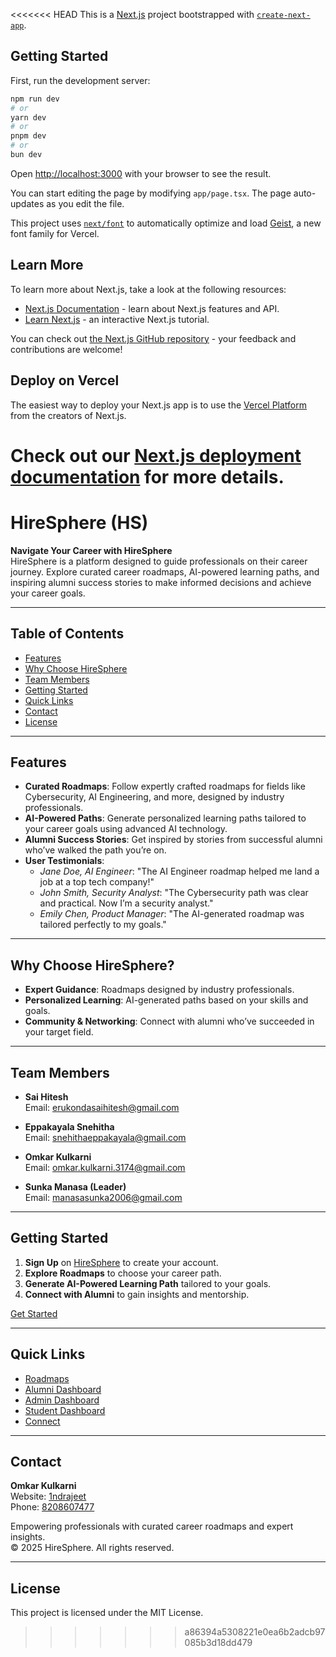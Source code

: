 <<<<<<< HEAD
This is a [Next.js](https://nextjs.org) project bootstrapped with [`create-next-app`](https://nextjs.org/docs/app/api-reference/cli/create-next-app).

## Getting Started

First, run the development server:

```bash
npm run dev
# or
yarn dev
# or
pnpm dev
# or
bun dev
```

Open [http://localhost:3000](http://localhost:3000) with your browser to see the result.

You can start editing the page by modifying `app/page.tsx`. The page auto-updates as you edit the file.

This project uses [`next/font`](https://nextjs.org/docs/app/building-your-application/optimizing/fonts) to automatically optimize and load [Geist](https://vercel.com/font), a new font family for Vercel.

## Learn More

To learn more about Next.js, take a look at the following resources:

- [Next.js Documentation](https://nextjs.org/docs) - learn about Next.js features and API.
- [Learn Next.js](https://nextjs.org/learn) - an interactive Next.js tutorial.

You can check out [the Next.js GitHub repository](https://github.com/vercel/next.js) - your feedback and contributions are welcome!

## Deploy on Vercel

The easiest way to deploy your Next.js app is to use the [Vercel Platform](https://vercel.com/new?utm_medium=default-template&filter=next.js&utm_source=create-next-app&utm_campaign=create-next-app-readme) from the creators of Next.js.

Check out our [Next.js deployment documentation](https://nextjs.org/docs/app/building-your-application/deploying) for more details.
=======
# HireSphere (HS)

**Navigate Your Career with HireSphere**  
HireSphere is a platform designed to guide professionals on their career journey. Explore curated career roadmaps, AI-powered learning paths, and inspiring alumni success stories to make informed decisions and achieve your career goals.

---

## Table of Contents
- [Features](#features)
- [Why Choose HireSphere](#why-choose-hiresphere)
- [Team Members](#team-members)
- [Getting Started](#getting-started)
- [Quick Links](#quick-links)
- [Contact](#contact)
- [License](#license)

---

## Features
- **Curated Roadmaps**: Follow expertly crafted roadmaps for fields like Cybersecurity, AI Engineering, and more, designed by industry professionals.
- **AI-Powered Paths**: Generate personalized learning paths tailored to your career goals using advanced AI technology.
- **Alumni Success Stories**: Get inspired by stories from successful alumni who’ve walked the path you’re on.
- **User Testimonials**:
  - *Jane Doe, AI Engineer*: "The AI Engineer roadmap helped me land a job at a top tech company!"
  - *John Smith, Security Analyst*: "The Cybersecurity path was clear and practical. Now I’m a security analyst."
  - *Emily Chen, Product Manager*: "The AI-generated roadmap was tailored perfectly to my goals."

---

## Why Choose HireSphere?
- **Expert Guidance**: Roadmaps designed by industry professionals.
- **Personalized Learning**: AI-generated paths based on your skills and goals.
- **Community & Networking**: Connect with alumni who’ve succeeded in your target field.

---



## Team Members
- **Sai Hitesh**  
  Email: [erukondasaihitesh@gmail.com](mailto:erukondasaihitesh@gmail.com)

- **Eppakayala Snehitha**  
  Email: [snehithaeppakayala@gmail.com](mailto:snehithaeppakayala@gmail.com)

- **Omkar Kulkarni**  
  Email: [omkar.kulkarni.3174@gmail.com](mailto:omkar.kulkarni.3174@gmail.com)

- **Sunka Manasa (Leader)**  
  Email: [manasasunka2006@gmail.com](mailto:manasasunka2006@gmail.com)

---

## Getting Started
1. **Sign Up** on [HireSphere](#) to create your account.
2. **Explore Roadmaps** to choose your career path.
3. **Generate AI-Powered Learning Path** tailored to your goals.
4. **Connect with Alumni** to gain insights and mentorship.

[Get Started](#)

---

## Quick Links
- [Roadmaps](#)
- [Alumni Dashboard](#)
- [Admin Dashboard](#)
- [Student Dashboard](#)
- [Connect](#)

---

## Contact
**Omkar Kulkarni**  
Website: [1ndrajeet](https://1ndrajeet.is-a.dev/)  
Phone: [8208607477](tel:+918208607477)  

Empowering professionals with curated career roadmaps and expert insights.  
© 2025 HireSphere. All rights reserved.

---

## License
This project is licensed under the MIT License.
>>>>>>> a86394a5308221e0ea6b2adcb97085b3d18dd479

